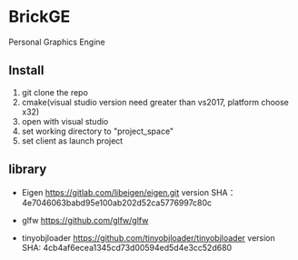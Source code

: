 # BrickGE
Personal Graphics Engine

## Install
1. git clone the repo
2. cmake(visual studio version need greater than vs2017, platform choose x32)
3. open with visual studio
4. set working directory to "project_space"
5. set client as launch project

## library
* Eigen
https://gitlab.com/libeigen/eigen.git
version SHA：4e7046063babd95e100ab202d52ca5776997c80c

* glfw 
https://github.com/glfw/glfw

* tinyobjloader
https://github.com/tinyobjloader/tinyobjloader
version SHA: 4cb4af6ecea1345cd73d00594ed5d4e3cc52d680